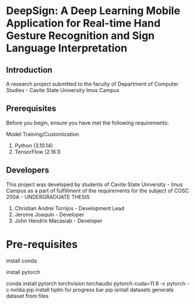 # DeepSign: A Deep Learning Mobile Application for Real-time Hand Gesture Recognition and Sign Language Interpretation	

## Introduction
A research project submitted to the faculty of Department of Computer Studies - Cavite State University Imus Campus

## Prerequisites
Before you begin, ensure you have met the following requirements:

Model Training/Customization
1. Python (3.10.14)
2. TensorFlow (2.16.1) 

## Developers
This project was developed by students of Cavite State University - Imus Campus as a part of fulfillment of the requirements for the subject of
COSC 200A - UNDERGRADUATE THESIS


1. Christian Andrei Torrijos - Development Lead
2. Jerome Joaquin - Developer
3. John Hendrix Macasiab - Developer


# Pre-requisites
install conda


install pytorch

conda install pytorch torchvision torchaudio pytorch-cuda=11.8 -c pytorch -c nvidia
pip install tqdm for progress bar
pip isntall datasets generate dataset from files
